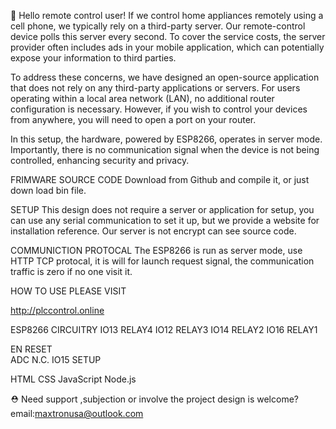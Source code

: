 👋 Hello remote control user!
If we control home appliances remotely using a cell phone, we typically rely on a third-party server. Our remote-control device polls this server every second. To cover the service costs, the server provider often includes ads in your mobile application, which can potentially expose your information to third parties.

To address these concerns, we have designed an open-source application that does not rely on any third-party applications or servers. For users operating within a local area network (LAN), no additional router configuration is necessary. However, if you wish to control your devices from anywhere, you will need to open a port on your router.

In this setup, the hardware, powered by ESP8266, operates in server mode. Importantly, there is no communication signal when the device is not being controlled, enhancing security and privacy.

FRIMWARE SOURCE CODE
Download from Github and compile it, or just down load bin file.

SETUP
This design does not require a server or application for setup, you can use any serial communication to set it up, but we provide a website for installation reference. Our server is not encrypt can see source code.

COMMUNICTION PROTOCAL
The ESP8266 is run as server mode, use HTTP TCP protocal, it is will for launch request signal, the communication traffic is zero if no one visit it.

HOW TO USE PLEASE VISIT

http://plccontrol.online


ESP8266 CIRCUITRY
IO13 RELAY4
IO12 RELAY3
IO14 RELAY2
IO16 RELAY1

EN   RESET   
ADC  N.C.
IO15 SETUP 

HTML
CSS
JavaScript
Node.js

⛑ Need support ,subjection or involve the project design is welcome?
email:maxtronusa@outlook.com
